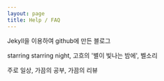 ```yaml
---
layout: page
title: Help / FAQ
---
```


Jekyll을 이용하여 github에 만든 블로그

starring starring night, 고흐의 '별이 빛나는 밤에', 벨소리

주로 일상, 가끔의 공부, 가끔의 리뷰
